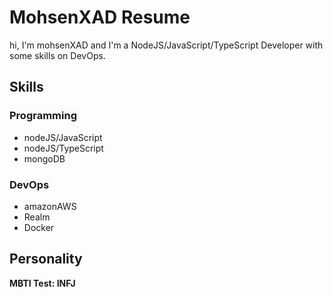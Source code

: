 # MohsenXAD Resume

hi, I'm mohsenXAD and I'm a NodeJS/JavaScript/TypeScript Developer with some skills on DevOps.

## Skills

### Programming
- nodeJS/JavaScript
- nodeJS/TypeScript
- mongoDB

### DevOps
- amazonAWS
- Realm
- Docker

## Personality
**MBTI Test: INFJ**
